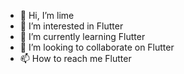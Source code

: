 - 👋 Hi, I’m lime
- 👀 I’m interested in Flutter
- 🌱 I’m currently learning Flutter
- 💞️ I’m looking to collaborate on Flutter
- 📫 How to reach me Flutter

<!---
gionlime/gionlime is a ✨ special ✨ repository because its `README.md` (this file) appears on your GitHub profile.
You can click the Preview link to take a look at your changes.
--->
